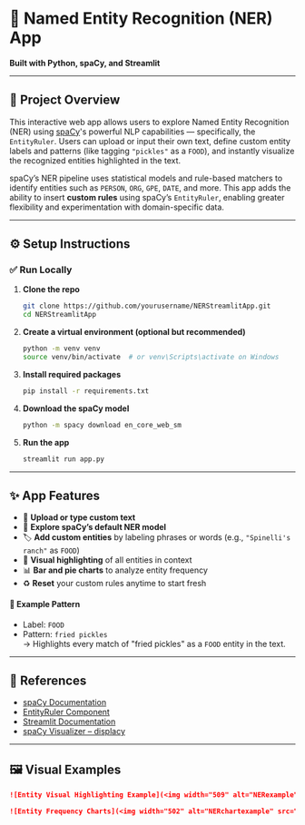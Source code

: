 # 🧠 Named Entity Recognition (NER) App  
**Built with Python, spaCy, and Streamlit**

---

## 📌 Project Overview

This interactive web app allows users to explore Named Entity Recognition (NER) using [spaCy](https://spacy.io/)'s powerful NLP capabilities — specifically, the `EntityRuler`. Users can upload or input their own text, define custom entity labels and patterns (like tagging `"pickles"` as a `FOOD`), and instantly visualize the recognized entities highlighted in the text.

spaCy’s NER pipeline uses statistical models and rule-based matchers to identify entities such as `PERSON`, `ORG`, `GPE`, `DATE`, and more. This app adds the ability to insert **custom rules** using spaCy’s `EntityRuler`, enabling greater flexibility and experimentation with domain-specific data.

---

## ⚙️ Setup Instructions

### ✅ Run Locally

1. **Clone the repo**  
   ```bash
   git clone https://github.com/yourusername/NERStreamlitApp.git
   cd NERStreamlitApp
   ```

2. **Create a virtual environment (optional but recommended)**  
   ```bash
   python -m venv venv
   source venv/bin/activate  # or venv\Scripts\activate on Windows
   ```

3. **Install required packages**  
   ```bash
   pip install -r requirements.txt
   ```

4. **Download the spaCy model**  
   ```bash
   python -m spacy download en_core_web_sm
   ```

5. **Run the app**  
   ```bash
   streamlit run app.py
   ```

---

## ✨ App Features

- 📄 **Upload or type custom text**
- 🧠 **Explore spaCy’s default NER model**
- 🏷️ **Add custom entities** by labeling phrases or words (e.g., `"Spinelli's ranch"` as `FOOD`)
- 🎨 **Visual highlighting** of all entities in context
- 📊 **Bar and pie charts** to analyze entity frequency
- ♻️ **Reset** your custom rules anytime to start fresh

#### 🧪 Example Pattern
- Label: `FOOD`  
- Pattern: `fried pickles`  
→ Highlights every match of "fried pickles" as a `FOOD` entity in the text.

---

## 🔗 References

- [spaCy Documentation](https://spacy.io/usage)
- [EntityRuler Component](https://spacy.io/api/entityruler)
- [Streamlit Documentation](https://docs.streamlit.io/)
- [spaCy Visualizer – displacy](https://spacy.io/usage/visualizers)

---

## 🖼️ Visual Examples

```markdown
![Entity Visual Highlighting Example](<img width="509" alt="NERexample" src="https://github.com/user-attachments/assets/d1e53839-2269-4861-9716-720a07806d60" />)

![Entity Frequency Charts](<img width="502" alt="NERchartexample" src="https://github.com/user-attachments/assets/ba74dfa3-0e2e-45f5-a96a-5705722a5932" />)

```

